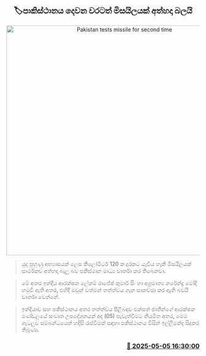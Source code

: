 <p align='center'><b><h2 align='center' title='Pakistan tests missile for second time'>🏷පාකිස්ථානය දෙවන වරටත් මිසයිලයක් අත්හදා බලයි</h2></b></p>
<p align='center'><img src='https://helakuru.sgp1.cdn.digitaloceanspaces.com/esana/images/lib/india-pakistan-new.jpg' width='600' alt='Pakistan tests missile for second time'></p>

> යුද පුහුණු අභ්‍යාසයක් ලෙස කිලෝමීටර් 120 ක දුරකට යැවිය හැකි මිසයිලයක් සාර්ථකව අත්හදා බැලූ බව පකිස්ථාන මාධ්‍ය වාර්තා කර තිබෙනවා.

> මේ අතර ඉන්දීය ආරක්ෂක ලේකම් රාජේෂ් කුමාර් සිං හා අග්‍රමාත්‍ය නරේන්ද්‍ර මෝදි හමුවී ඇති අතර, එහිදී ඔවුන් වත්මන් තත්ත්වය ගැන සාකච්ඡා කර ඇති බවයි වාර්තා වෙන්නේ.

> ඉන්දියාව සහ පකිස්ථානය අතර තත්ත්වය පිළිබඳව එක්සත් ජාතීන්ගේ ආරක්ෂක මණ්ඩලයේ සංවෘත උපදේශනයක් අද (05) පැවැත්වීමට නියමිත අතර, මෙම ගැටලුව සම්බන්ධයෙන් හදිසි රැස්වීමක් සඳහා පකිස්ථානය විසින් ඉල්ලීමක්ද සිදුකර තිබුණා.



<h3 align='right'><a href='https://www.helakuru.lk/esana/p/109818/'>📅 2025-05-05 16:30:00</a></h3>
